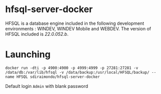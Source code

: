# hfsql-server-docker

HFSQL is a database engine included in the following development environments : WINDEV, WINDEV Mobile and WEBDEV. 
The version of HFSQL included is *22.0.052.b*.

# Launching

`docker run -dti -p 4900:4900 -p 4999:4999 -p 27281:27281 -v /data/db:/var/lib/hfsql -v /data/backup:/usr/local/HFSQL/backup/ --name HFSQL sdiraimondo/hfsql-server-docker`

Default login `Admin` with blank password
